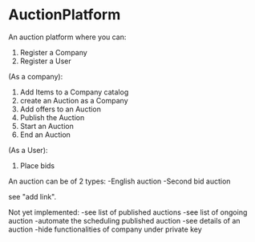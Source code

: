 # AuctionPlatform

An auction platform where you can:
1. Register a Company
2. Register a User

(As a company):
1. Add Items to a Company catalog
2. create an Auction as a Company
3. Add offers to an Auction
4. Publish the Auction
5. Start an Auction
6. End an Auction

(As a User):
1. Place bids

An auction can be of 2 types:
-English auction
-Second bid auction

see "add link".

Not yet implemented:
-see list of published auctions
-see list of ongoing auction
-automate the scheduling published auction
-see details of an auction
-hide functionalities of company under private key
